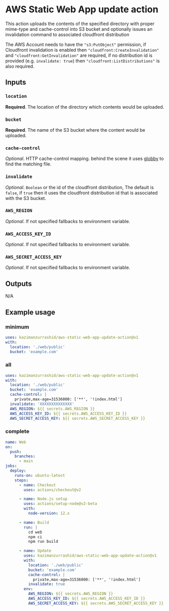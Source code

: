 # AWS Static Web App update action

This action uploads the contents of the specified directory with proper mime-type and cache-control into S3 bucket and optionally issues an invalidation command to associated cloudfront distribution
 
The AWS Account needs to have the `"s3:PutObject"` permission, if Cloudfront invalidation is enabled then `"cloudfront:CreateInvalidation"` and `"cloudfront:GetInvalidation"` are required, if no distribution id is provided (e.g. `invalidate: true`) then `"cloudfront:ListDistributions"` is also required.
 
## Inputs

### `location`

**Required**. The location of the directory which contents would be uploaded.

### `bucket`

**Required**. The name of the S3 bucket where the content would be uploaded.

### `cache-control`

_Optional_. HTTP cache-control mapping. behind the scene it uses [globby](https://github.com/sindresorhus/globby) to find the matching file.

### `invalidate`

_Optional_. `Boolean` or the id of the cloudfront distribution, The default is `false`, if `true` then it uses the cloudfront distribution id that is associated with the S3 bucket.

### `AWS_REGION`

_Optional_. If not specified fallbacks to environment variable.

### `AWS_ACCESS_KEY_ID`

_Optional_. If not specified fallbacks to environment variable.

### `AWS_SECRET_ACCESS_KEY`

_Optional_. If not specified fallbacks to environment variable.

## Outputs

N/A

## Example usage

### minimum

```yaml
uses: kazimanzurrashid/aws-static-web-app-update-action@v1
with:
  location: './web/public'
  bucket: 'example.com'
```

### all

```yaml
uses: kazimanzurrashid/aws-static-web-app-update-action@v1
with:
  location: './web/public'
  bucket: 'example.com'
  cache-control: |
    private,max-age=31536000: ['**', '!index.html']
  invalidate: 'XXXXXXXXXXXXXX'
  AWS_REGION: ${{ secrets.AWS_REGION }}
  AWS_ACCESS_KEY_ID: ${{ secrets.AWS_ACCESS_KEY_ID }}
  AWS_SECRET_ACCESS_KEY: ${{ secrets.AWS_SECRET_ACCESS_KEY }}
```

### complete

```yaml
name: Web
on:
  push:
    branches:
      - main
jobs:
  deploy:
    runs-on: ubuntu-latest
    steps:
      - name: Checkout
        uses: actions/checkout@v2

      - name: Node.js setup
        uses: actions/setup-node@v2-beta
        with:
          node-version: 12.x

      - name: Build
        run: |
          cd web
          npm ci
          npm run build

      - name: Update
        uses: kazimanzurrashid/aws-static-web-app-update-action@v1
        with:
          location: './web/public'
          bucket: 'example.com'
          cache-control: |
            private,max-age=31536000: ['**', '!index.html']
          invalidate: true
        env:
          AWS_REGION: ${{ secrets.AWS_REGION }}
          AWS_ACCESS_KEY_ID: ${{ secrets.AWS_ACCESS_KEY_ID }}
          AWS_SECRET_ACCESS_KEY: ${{ secrets.AWS_SECRET_ACCESS_KEY }}
```
